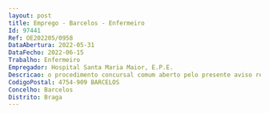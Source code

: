 ```yaml
--- 
layout: post
title: Emprego - Barcelos - Enfermeiro
Id: 97441
Ref: OE202205/0958
DataAbertura: 2022-05-31
DataFecho: 2022-06-15
Trabalho: Enfermeiro
Empregador: Hospital Santa Maria Maior, E.P.E.
Descricao: o procedimento concursal comum aberto pelo presente aviso rege se pelo disposto nos Decretos Leis n.ºs 247 2009, e 248 2009, ambos de 22 de setembro na redação que lhes foi conferida pelo Decreto  Lei n.º 71 2019, de 27 de maio e Portaria n.º 153 2020, de 23 de junho
CodigoPostal: 4754-909 BARCELOS
Concelho: Barcelos
Distrito: Braga
--- 
```

